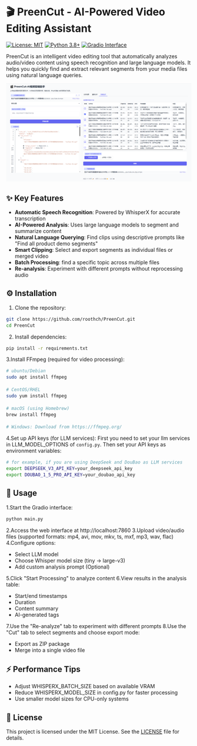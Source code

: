 # 🎬 PreenCut - AI-Powered Video Editing Assistant

[![License: MIT](https://img.shields.io/badge/License-MIT-yellow.svg)](https://opensource.org/licenses/MIT)
[![Python 3.8+](https://img.shields.io/badge/python-3.8+-blue.svg)](https://www.python.org/downloads/)
[![Gradio Interface](https://img.shields.io/badge/Web%20UI-Gradio-FF4B4B.svg)](https://gradio.app/)

PreenCut is an intelligent video editing tool that automatically analyzes audio/video content using speech recognition
and large language models. It helps you quickly find and extract relevant segments from your media files using natural
language queries.

![Gradio Interface](docs/screenshot.png)

## ✨ Key Features

- **Automatic Speech Recognition**: Powered by WhisperX for accurate transcription
- **AI-Powered Analysis**: Uses large language models to segment and summarize content
- **Natural Language Querying**: Find clips using descriptive prompts like "Find all product demo segments"
- **Smart Clipping**: Select and export segments as individual files or merged video
- **Batch Processing**: find a specific topic across multiple files
- **Re-analysis**: Experiment with different prompts without reprocessing audio

## ⚙️ Installation

1. Clone the repository:

```bash
git clone https://github.com/roothch/PreenCut.git
cd PreenCut
```

2. Install dependencies:

```bash
pip install -r requirements.txt
```

3.Install FFmpeg (required for video processing):

```bash
# ubuntu/Debian
sudo apt install ffmpeg

# CentOS/RHEL
sudo yum install ffmpeg

# macOS (using Homebrew)
brew install ffmpeg

# Windows: Download from https://ffmpeg.org/
```

4.Set up API keys (for LLM services):
First you need to set your llm services in LLM_MODEL_OPTIONS of `config.py`.
Then set your API keys as environment variables:

```bash
# for example, if you are using DeepSeek and DouBao as LLM services
export DEEPSEEK_V3_API_KEY=your_deepseek_api_key
export DOUBAO_1_5_PRO_API_KEY=your_doubao_api_key
```

## 🚀 Usage

1.Start the Gradio interface:

```bash
python main.py
```

2.Access the web interface at http://localhost:7860
3.Upload video/audio files (supported formats: mp4, avi, mov, mkv, ts, mxf, mp3, wav, flac)
4.Configure options:

- Select LLM model
- Choose Whisper model size (tiny → large-v3)
- Add custom analysis prompt (Optional)

5.Click "Start Processing" to analyze content
6.View results in the analysis table:

- Start/end timestamps
- Duration
- Content summary
- AI-generated tags

7.Use the "Re-analyze" tab to experiment with different prompts
8.Use the "Cut" tab to select segments and choose export mode:

- Export as ZIP package
- Merge into a single video file

## ⚡ Performance Tips

- Adjust WHISPERX_BATCH_SIZE based on available VRAM
- Reduce WHISPERX_MODEL_SIZE in config.py for faster processing
- Use smaller model sizes for CPU-only systems

## 📜 License
This project is licensed under the MIT License. See the [LICENSE](LICENSE) file for details.

